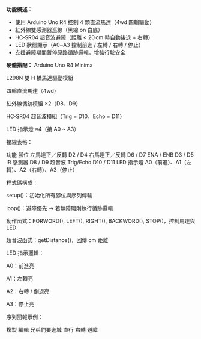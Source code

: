 **功能概述：**
- 使用 Arduino Uno R4 控制 4 顆直流馬達（4wd 四輪驅動）
- 紅外線雙感測器巡線（黑線 on 白底）
- HC‑SR04 超音波避障（距離 < 20 cm 時自動後退 + 右轉）
- LED 狀態顯示（A0~A3 控制前進 / 左轉 / 右轉 / 停止）
- 支援避障期間暫停原路循跡邏輯，增強行駛安全

**硬體搭配：**
Arduino Uno R4 Minima

L298N 雙 H 橋馬達驅動模組

四輪直流馬達（4wd）

紅外線循跡模組 ×2（D8、D9）

HC‑SR04 超音波模組（Trig = D10，Echo = D11）

LED 指示燈 ×4（接 A0 ~ A3）

接線表格：

功能	腳位
左馬達正／反轉	D2 / D4
右馬達正／反轉	D6 / D7
ENA / ENB	D3 / D5
IR 感測器	D8 / D9
超音波 Trig/Echo	D10 / D11
LED 指示燈	A0（前進）、A1（左轉）、A2（右轉）、A3（停止）

程式碼構成：

setup()：初始化所有腳位與序列傳輸

loop()：避障優先 → 若無障礙則執行循跡邏輯

動作函式：FORWORD(), LEFT(), RIGHT(), BACKWORD(), STOP()，控制馬達與 LED

超音波函式：getDistance()，回傳 cm 距離

LED 指示邏輯：

A0：前進亮

A1：左轉亮

A2：右轉 / 倒退亮

A3：停止亮

序列回報示例：

複製
編輯
兄弟們要進城
直行
右轉
避障
